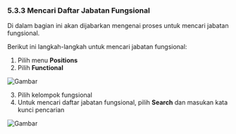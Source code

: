 ### **5.3.3 Mencari Daftar Jabatan Fungsional**

Di dalam bagian ini akan dijabarkan mengenai proses untuk mencari jabatan fungsional. 

Berikut ini langkah-langkah untuk mencari jabatan fungsional:

1. Pilih menu **Positions**
2. Pilih **Functional**

![Gambar](_screenshot/.png/?sanitize=true)

3. Pilih kelompok fungsional
4. Untuk mencari daftar jabatan fungsional, pilih **Search** dan masukan kata kunci pencarian

![Gambar](_screenshot/.png/?sanitize=true)